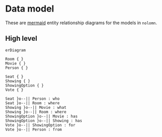 <!--
This file is part of no_one_loses_on_movie_night.

no_one_loses_on_movie_night is free software: you can redistribute it and/or modify it under the terms of the GNU General Public License as published by the Free Software Foundation, either version 3 of the License, or (at your option) any later version.

no_one_loses_on_movie_night is distributed in the hope that it will be useful, but WITHOUT ANY WARRANTY; without even the implied warranty of MERCHANTABILITY or FITNESS FOR A PARTICULAR PURPOSE. See the GNU General Public License for more details.

You should have received a copy of the GNU General Public License along with Foobar. If not, see <https://www.gnu.org/licenses/>.
-->

# Data model

These are [mermaid](https://mermaid.js.org/) entity relationship diagrams for the models in `nolomn`.

## High level

```mermaid
erDiagram

Room { }
Movie { }
Person { }

Seat { }
Showing { }
ShowingOption { }
Vote { }

Seat }o--|| Person : who
Seat }o--|| Room : where
Showing }o--|| Movie : what
Showing }o--|| Room : where
ShowingOption }o--|| Movie : has
ShowingOption }o--|| Showing : has
Vote }o--|| ShowingOption : for
Vote }o--|| Person : from

```


